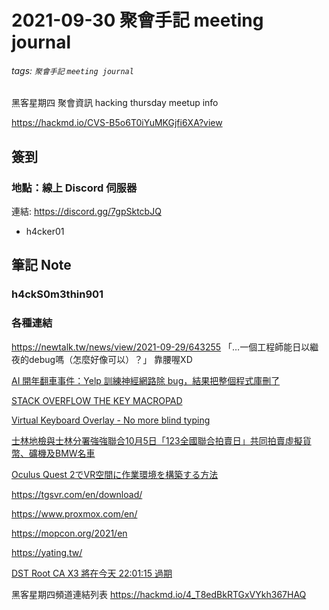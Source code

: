 # 2021-09-30 聚會手記 meeting journal
###### tags: `聚會手記`  `meeting journal`


黑客星期四 聚會資訊
hacking thursday meetup info

https://hackmd.io/CVS-B5o6T0iYuMKGjfi6XA?view

## 簽到

### 地點：線上 Discord 伺服器
連結: https://discord.gg/7gpSktcbJQ

* h4cker01

## 筆記 Note


### h4ckS0m3thin901

### 各種連結

https://newtalk.tw/news/view/2021-09-29/643255
「…一個工程師能日以繼夜的debug嗎（怎麼好像可以）？」
靠腰喔XD

[AI 開年翻車事件：Yelp 訓練神經網路除 bug，結果把整個程式庫刪了
](https://technews.tw/2019/01/19/yelp-ai-debug-case/)

[STACK OVERFLOW THE KEY MACROPAD](https://drop.com/buy/stack-overflow-the-key-macropad)

[Virtual Keyboard Overlay - No more blind typing](https://www.youtube.com/watch?v=krnuV72-b7s)

[士林地檢與士林分署強強聯合10月5日「123全國聯合拍賣日」共同拍賣虛擬貨幣、礦機及BMW名車
](https://www.sly.moj.gov.tw/234431/234442/234444/1064552/post)

[Oculus Quest 2でVR空間に作業環境を構築する方法
](https://gigazine.net/news/20210929-vr-office-in-oculus-quest-2/)

https://tgsvr.com/en/download/

https://www.proxmox.com/en/

https://mopcon.org/2021/en

https://yating.tw/

[DST Root CA X3 將在今天 22:01:15 過期](https://blog.gslin.org/archives/2021/09/30/10354/dst-root-ca-x3-%E5%B0%87%E5%9C%A8%E4%BB%8A%E5%A4%A9-220115-%E9%81%8E%E6%9C%9F/)

黑客星期四頻道連結列表
https://hackmd.io/4_T8edBkRTGxVYkh367HAQ